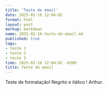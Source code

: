 ```yaml
---
title: 'Teste de email'
date: 2025-02-16 12:04:02
format: html
layout: post
markup: markdown
name: 2025-02-16-teste-de-email.md
published: true
tags: 
- teste 1
- teste 2
- teste 3
time: 2025-02-16 12:04:02 -0300
title: Teste de email
---
```

Teste de formatação! Negrito e itálico ! Arthur.